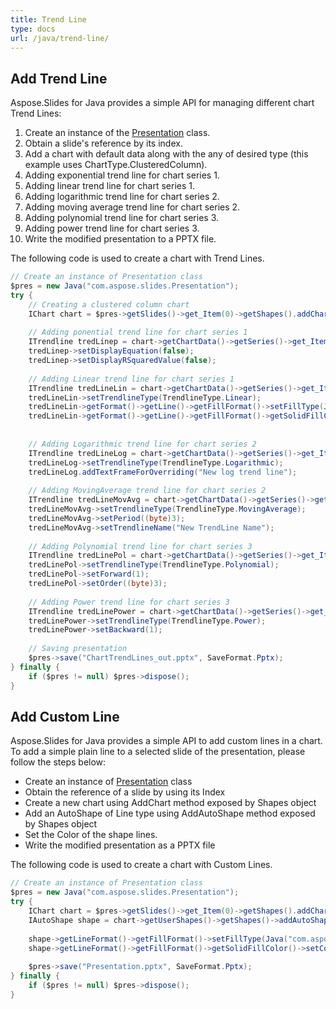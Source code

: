 ```yaml
---
title: Trend Line
type: docs
url: /java/trend-line/
---
```


## **Add Trend Line**
Aspose.Slides for Java provides a simple API for managing different chart Trend Lines:

1. Create an instance of the [Presentation](https://apireference.aspose.com/slides/java/com.aspose.slides/Presentation) class.
1. Obtain a slide's reference by its index.
1. Add a chart with default data along with the any of desired type (this example uses ChartType.ClusteredColumn).
1. Adding exponential trend line for chart series 1.
1. Adding linear trend line for chart series 1.
1. Adding logarithmic trend line for chart series 2.
1. Adding moving average trend line for chart series 2.
1. Adding polynomial trend line for chart series 3.
1. Adding power trend line for chart series 3.
1. Write the modified presentation to a PPTX file.

The following code is used to create a chart with Trend Lines.

```java
// Create an instance of Presentation class
$pres = new Java("com.aspose.slides.Presentation");
try {
    // Creating a clustered column chart
    IChart chart = $pres->getSlides()->get_Item(0)->getShapes().addChart(ChartType.ClusteredColumn, 20, 20, 500, 400);
    
    // Adding ponential trend line for chart series 1
    ITrendline tredLinep = chart->getChartData()->getSeries()->get_Item(0)->getTrendLines().add(TrendlineType.Exponential);
    tredLinep->setDisplayEquation(false);
    tredLinep->setDisplayRSquaredValue(false);
    
    // Adding Linear trend line for chart series 1
    ITrendline tredLineLin = chart->getChartData()->getSeries()->get_Item(0)->getTrendLines().add(TrendlineType.Linear);
    tredLineLin->setTrendlineType(TrendlineType.Linear);
    tredLineLin->getFormat()->getLine()->getFillFormat()->setFillType(Java("com.aspose.slides.FillType")->Solid);
    tredLineLin->getFormat()->getLine()->getFillFormat()->getSolidFillColor()->setColor(Color.RED);
    
    
    // Adding Logarithmic trend line for chart series 2
    ITrendline tredLineLog = chart->getChartData()->getSeries()->get_Item(1)->getTrendLines().add(TrendlineType.Logarithmic);
    tredLineLog->setTrendlineType(TrendlineType.Logarithmic);
    tredLineLog.addTextFrameForOverriding("New log trend line");
    
    // Adding MovingAverage trend line for chart series 2
    ITrendline tredLineMovAvg = chart->getChartData()->getSeries()->get_Item(1)->getTrendLines().add(TrendlineType.MovingAverage);
    tredLineMovAvg->setTrendlineType(TrendlineType.MovingAverage);
    tredLineMovAvg->setPeriod((byte)3);
    tredLineMovAvg->setTrendlineName("New TrendLine Name");
    
    // Adding Polynomial trend line for chart series 3
    ITrendline tredLinePol = chart->getChartData()->getSeries()->get_Item(2)->getTrendLines().add(TrendlineType.Polynomial);
    tredLinePol->setTrendlineType(TrendlineType.Polynomial);
    tredLinePol->setForward(1);
    tredLinePol->setOrder((byte)3);
    
    // Adding Power trend line for chart series 3
    ITrendline tredLinePower = chart->getChartData()->getSeries()->get_Item(1)->getTrendLines().add(TrendlineType.Power);
    tredLinePower->setTrendlineType(TrendlineType.Power);
    tredLinePower->setBackward(1);
    
    // Saving presentation
    $pres->save("ChartTrendLines_out.pptx", SaveFormat.Pptx);
} finally {
    if ($pres != null) $pres->dispose();
}
```

## **Add Custom Line**
Aspose.Slides for Java provides a simple API to add custom lines in a chart. To add a simple plain line to a selected slide of the presentation, please follow the steps below:

- Create an instance of [Presentation](https://apireference.aspose.com/slides/java/com.aspose.slides/Presentation) class
- Obtain the reference of a slide by using its Index
- Create a new chart using AddChart method exposed by Shapes object
- Add an AutoShape of Line type using AddAutoShape method exposed by Shapes object
- Set the Color of the shape lines.
- Write the modified presentation as a PPTX file

The following code is used to create a chart with Custom Lines.

```java
// Create an instance of Presentation class
$pres = new Java("com.aspose.slides.Presentation");
try {
    IChart chart = $pres->getSlides()->get_Item(0)->getShapes().addChart(ChartType.ClusteredColumn, 100, 100, 500, 400);
    IAutoShape shape = chart->getUserShapes()->getShapes()->addAutoShape(Java("com.aspose.slides.ShapeType")->Line, 0, chart->getHeight()/2, chart->getWidth(), 0);
    
    shape->getLineFormat()->getFillFormat()->setFillType(Java("com.aspose.slides.FillType")->Solid);
    shape->getLineFormat()->getFillFormat()->getSolidFillColor()->setColor(java.awt.Color.RED);
    
    $pres->save("Presentation.pptx", SaveFormat.Pptx);
} finally {
    if ($pres != null) $pres->dispose();
}
```